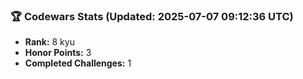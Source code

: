### 🏆 Codewars Stats (Updated: 2025-07-07 09:12:36 UTC)

- **Rank:** 8 kyu
- **Honor Points:** 3
- **Completed Challenges:** 1

